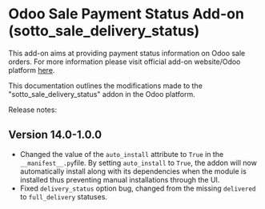 # Odoo Sale Payment Status Add-on (sotto_sale_delivery_status)

This add-on aims at providing payment status information on Odoo sale orders. For more information please visit official add-on website/Odoo platform [here](https://apps.odoo.com/apps/modules/14.0/sotto_sale_delivery_status/#).

This documentation outlines the modifications made to the "sotto_sale_delivery_status" addon in the Odoo platform.

Release notes:

## Version 14.0-1.0.0
* Changed the value of the `auto_install` attribute to `True` in the `__manifest__.py`file. By setting `auto_install` to `True`, the addon will now automatically install along with its dependencies when the module is installed thus preventing manual installations through the UI.
* Fixed `delivery_status` option bug, changed from the missing `delivered` to `full_delivery` statuses.

